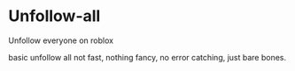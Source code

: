 # Unfollow-all
Unfollow everyone on roblox

basic unfollow all not fast, nothing fancy, no error catching, just bare bones.
